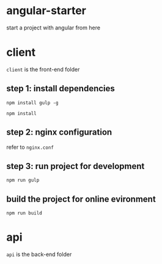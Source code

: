 # angular-starter
start a project with angular from here

# client
`client` is the front-end folder

## step 1: install dependencies
`npm install gulp -g`

`npm install`

## step 2: nginx configuration
refer to `nginx.conf`

## step 3: run project for development
`npm run gulp`

## build the project for online evironment
`npm run build`

# api
`api` is the back-end folder
